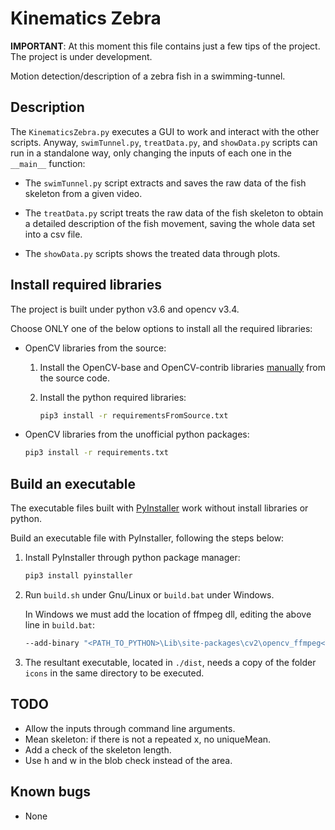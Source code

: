 # Kinematics Zebra

**IMPORTANT**: At this moment this file contains just a few tips of the project. The project is under development.

Motion detection/description of a zebra fish in a swimming-tunnel. 

## Description

The `KinematicsZebra.py` executes a GUI to work and interact with the other scripts. Anyway, `swimTunnel.py`, `treatData.py`, and `showData.py` scripts can run in a standalone way, only changing the inputs of each one in the `__main__` function:

* The `swimTunnel.py` script extracts and saves the raw data of the fish skeleton from a given video.

* The `treatData.py` script treats the raw data of the fish skeleton to obtain a detailed description of the fish movement, saving the whole data set into a csv file.

* The `showData.py` scripts shows the treated data through plots.

## Install required libraries

The project is built under python v3.6 and opencv v3.4.

Choose ONLY one of the below options to install all the required libraries:

* OpenCV libraries from the source:
  1. Install the OpenCV-base and OpenCV-contrib libraries [manually](https://docs.opencv.org/3.4.5/d7/d9f/tutorial_linux_install.html) from the source code. 

  2. Install the python required libraries:
      ```bash
      pip3 install -r requirementsFromSource.txt
      ```
* OpenCV libraries from the unofficial python packages:
    ```bash
    pip3 install -r requirements.txt
    ```
## Build an executable

The executable files built with [PyInstaller](http://www.pyinstaller.org/) work without install libraries or python.

Build an executable file with PyInstaller, following the steps below:

1. Install PyInstaller through python package manager:

   ```bash
   pip3 install pyinstaller
   ```

2. Run `build.sh` under Gnu/Linux or `build.bat` under Windows.
    
    In Windows we must add the location of ffmpeg dll, editing the above line in `build.bat`:
    ```bash
    --add-binary "<PATH_TO_PYTHON>\Lib\site-packages\cv2\opencv_ffmpeg<VERSION_ARCH>.dll;."
    ```

3. The resultant executable, located in `./dist`, needs a copy of the folder `icons` in the same directory to be executed.

## TODO

- Allow the inputs through command line arguments.
- Mean skeleton: if there is not a repeated x, no uniqueMean.
- Add a check of the skeleton length.
- Use h and w in the blob check instead of the area.

## Known bugs

+ None